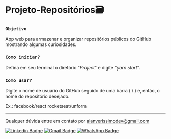# Projeto-Repositórios🗃️

### `Objetivo`

App web para armazenar e organizar repositórios públicos do GitHub mostrando algumas curiosidades.

### `Como iniciar?`

Defina em seu terminal o diretório "*Project*" e digite "*yarn start*".

### `Como usar?`

Digite o nome de usuário do GitHub seguido de uma barra ( / ) e, então, o nome do repositório desejado.

Ex.: facebook/react
rocketseat/unform

------------------------------------------------------------------

Qualquer dúvida entre em contato por <a href="mailto:alanverissimodev@gmail.com?">alanverissimodev@gmail.com</a>

[![Linkedin Badge](https://img.shields.io/badge/-LinkedIn-blue?style=flat-square&logo=Linkedin&logoColor=white&link=https://www.linkedin.com/in/alanverissimo/)](https://www.linkedin.com/in/alanverissimo/)
[![Gmail Badge](https://img.shields.io/badge/-Gmail-c14438?style=flat-square&logo=Gmail&logoColor=white&link=mailto:alanverissimodev@gmail.com)](mailto:rodrigoleitesouzadev@gmail.com)
[![WhatsApp Badge](https://img.shields.io/badge/WhatsApp-0DA204?style=flat-square&logo=whatsapp&logoColor=white)](https://wa.me/5521982609925)
